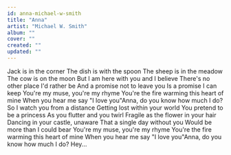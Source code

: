 ```yaml
---
id: anna-michael-w-smith
title: "Anna"
artist: "Michael W. Smith"
album: ""
cover: ""
created: ""
updated: ""
---
```


Jack is in the corner
The dish is with the spoon
The sheep is in the meadow
The cow is on the moon
But I am here with you and I believe
There's no other place I'd rather be
And a promise not to leave you
Is a promise I can keep
You're my muse, you're my rhyme
You're the fire warming this heart of mine
When you hear me say "I love you"Anna, do you know how much I do?
So I watch you from a distance
Getting lost within your world
You pretend to be a princess
As you flutter and you twirl
Fragile as the flower in your hair
Dancing in your castle, unaware
That a single day without you
Would be more than I could bear
You're my muse, you're my rhyme
You're the fire warming this heart of mine
When you hear me say "I love you"Anna, do you know how much I do?
Hey...